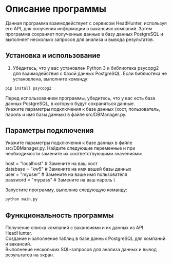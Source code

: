 # Описание программы

Данная программа взаимодействует с сервисом HeadHunter, используя его API, для получения информации о вакансиях компаний. Затем программа сохраняет полученные данные в базу данных PostgreSQL и выполняет несколько запросов для анализа и вывода результатов.

## Установка и использование

1. Убедитесь, что у вас установлен Python 3 и библиотека psycopg2 для взаимодействия с базой данных PostgreSQL. Если библиотека не установлена, выполните команду:

```bash
pip install psycopg2
```

Перед использованием программы, убедитесь, что у вас есть база данных PostgreSQL, в которую будут сохраняться данные. \
Укажите параметры подключения к базе данных (хост, пользователь, пароль и имя базы данных) в файле src/DBManager.py.

## Параметры подключения
Укажите параметры подключения к базе данных в файле src/DBManager.py. 
Найдите следующие переменные и при необходимости замените их соответствующими значениями:

host = "localhost"        # Замените на ваш хост \
database = "kw5"      # Замените на имя вашей базы данных \
user = "myuser"    # Замените на ваше имя пользователя \
password = "mypass" # Замените на ваш пароль \



Запустите программу, выполнив следующую команду:

```bash
python main.py
```
## Функциональность программы

Получение списка компаний с вакансиями и их данных из API HeadHunter.\
Создание и заполнение таблиц в базе данных PostgreSQL для компаний и вакансий.\
Выполнение нескольких SQL-запросов для анализа данных и вывод результатов на экран.

